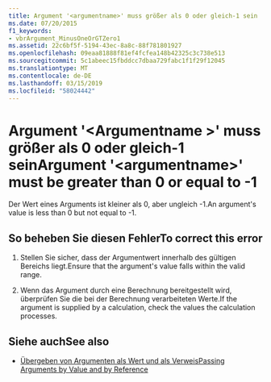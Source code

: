 ```yaml
---
title: Argument '<argumentname>' muss größer als 0 oder gleich-1 sein
ms.date: 07/20/2015
f1_keywords:
- vbrArgument_MinusOneOrGTZero1
ms.assetid: 22c6bf5f-5194-43ec-8a8c-88f781801927
ms.openlocfilehash: 09eaa81888f81ef4fcfea148b42325c3c738e513
ms.sourcegitcommit: 5c1abeec15fbddcc7dbaa729fabc1f1f29f12045
ms.translationtype: MT
ms.contentlocale: de-DE
ms.lasthandoff: 03/15/2019
ms.locfileid: "58024442"
---
```

# <a name="argument-argumentname-must-be-greater-than-0-or-equal-to--1"></a><span data-ttu-id="818d0-102">Argument '\<Argumentname >' muss größer als 0 oder gleich-1 sein</span><span class="sxs-lookup"><span data-stu-id="818d0-102">Argument '\<argumentname>' must be greater than 0 or equal to -1</span></span>
<span data-ttu-id="818d0-103">Der Wert eines Arguments ist kleiner als 0, aber ungleich -1.</span><span class="sxs-lookup"><span data-stu-id="818d0-103">An argument's value is less than 0 but not equal to -1.</span></span>  
  
## <a name="to-correct-this-error"></a><span data-ttu-id="818d0-104">So beheben Sie diesen Fehler</span><span class="sxs-lookup"><span data-stu-id="818d0-104">To correct this error</span></span>  
  
1.  <span data-ttu-id="818d0-105">Stellen Sie sicher, dass der Argumentwert innerhalb des gültigen Bereichs liegt.</span><span class="sxs-lookup"><span data-stu-id="818d0-105">Ensure that the argument's value falls within the valid range.</span></span>  
  
2.  <span data-ttu-id="818d0-106">Wenn das Argument durch eine Berechnung bereitgestellt wird, überprüfen Sie die bei der Berechnung verarbeiteten Werte.</span><span class="sxs-lookup"><span data-stu-id="818d0-106">If the argument is supplied by a calculation, check the values the calculation processes.</span></span>  
  
## <a name="see-also"></a><span data-ttu-id="818d0-107">Siehe auch</span><span class="sxs-lookup"><span data-stu-id="818d0-107">See also</span></span>

- [<span data-ttu-id="818d0-108">Übergeben von Argumenten als Wert und als Verweis</span><span class="sxs-lookup"><span data-stu-id="818d0-108">Passing Arguments by Value and by Reference</span></span>](../../visual-basic/programming-guide/language-features/procedures/passing-arguments-by-value-and-by-reference.md)
